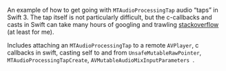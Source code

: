 An example of how to get going with `MTAudioProcessingTap` audio “taps” in Swift 3. The tap itself is not particularly difficult, but the c-callbacks and casts in Swift can take many hours of googling and trawling [stackoverflow](https://stackoverflow.com) (at least for me).

Includes attaching an `MTAudioProcessingTap` to a remote `AVPlayer`, c callbacks in swift, casting self to and from `UnsafeMutableRawPointer`, `MTAudioProcessingTapCreate`, `AVMutableAudioMixInputParameters `.
